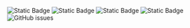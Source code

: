 ![Static Badge](https://img.shields.io/badge/blacklists-60-000000) ![Static Badge](https://img.shields.io/badge/blacklisted-2694359-cc0000) ![Static Badge](https://img.shields.io/badge/whitelisted-2242-00CC00) ![Static Badge](https://img.shields.io/badge/streaming_blacklist-28106-000000) ![GitHub issues](https://img.shields.io/github/issues/fabriziosalmi/blacklists)
